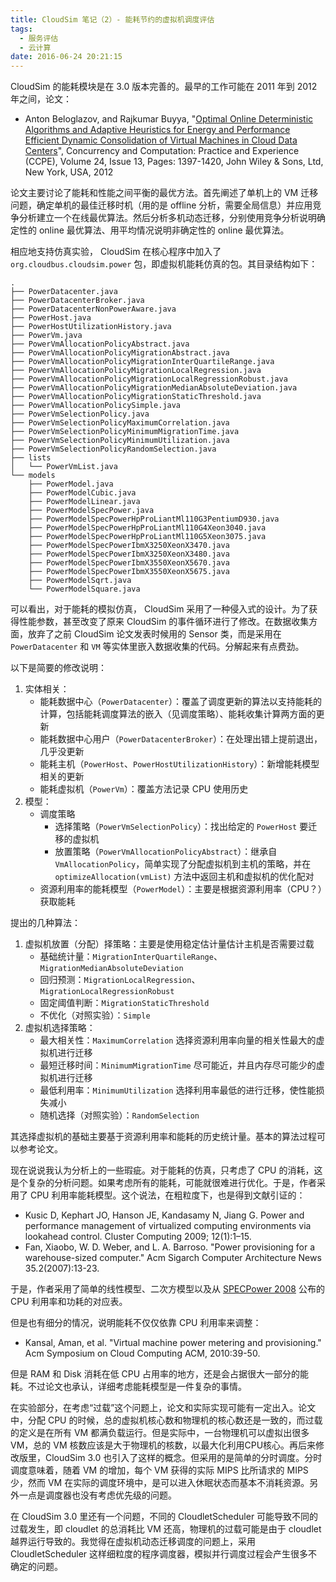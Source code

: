 ```yaml
---
title: CloudSim 笔记（2）- 能耗节约的虚拟机调度评估
tags:
  - 服务评估
  - 云计算
date: 2016-06-24 20:21:15
---
```



CloudSim 的能耗模块是在 3.0 版本完善的。最早的工作可能在 2011 年到 2012 年之间，论文：
 - Anton Beloglazov, and Rajkumar Buyya, "[Optimal Online Deterministic Algorithms and Adaptive Heuristics for Energy and Performance Efficient Dynamic Consolidation of Virtual Machines in Cloud Data Centers](http://dx.doi.org/10.1002/cpe.1867)", Concurrency and Computation: Practice and Experience (CCPE), Volume 24, Issue 13, Pages: 1397-1420, John Wiley & Sons, Ltd, New York, USA, 2012

<!-- more -->

论文主要讨论了能耗和性能之间平衡的最优方法。首先阐述了单机上的 VM 迁移问题，确定单机的最佳迁移时机（用的是 offline 分析，需要全局信息）并应用竞争分析建立一个在线最优算法。然后分析多机动态迁移，分别使用竞争分析说明确定性的 online 最优算法、用平均情况说明非确定性的 online 最优算法。


相应地支持仿真实验， CloudSim 在核心程序中加入了 `org.cloudbus.cloudsim.power` 包，即虚拟机能耗仿真的包。其目录结构如下：

```
.
├── PowerDatacenter.java
├── PowerDatacenterBroker.java
├── PowerDatacenterNonPowerAware.java
├── PowerHost.java
├── PowerHostUtilizationHistory.java
├── PowerVm.java
├── PowerVmAllocationPolicyAbstract.java
├── PowerVmAllocationPolicyMigrationAbstract.java
├── PowerVmAllocationPolicyMigrationInterQuartileRange.java
├── PowerVmAllocationPolicyMigrationLocalRegression.java
├── PowerVmAllocationPolicyMigrationLocalRegressionRobust.java
├── PowerVmAllocationPolicyMigrationMedianAbsoluteDeviation.java
├── PowerVmAllocationPolicyMigrationStaticThreshold.java
├── PowerVmAllocationPolicySimple.java
├── PowerVmSelectionPolicy.java
├── PowerVmSelectionPolicyMaximumCorrelation.java
├── PowerVmSelectionPolicyMinimumMigrationTime.java
├── PowerVmSelectionPolicyMinimumUtilization.java
├── PowerVmSelectionPolicyRandomSelection.java
├── lists
│   └── PowerVmList.java
└── models
    ├── PowerModel.java
    ├── PowerModelCubic.java
    ├── PowerModelLinear.java
    ├── PowerModelSpecPower.java
    ├── PowerModelSpecPowerHpProLiantMl110G3PentiumD930.java
    ├── PowerModelSpecPowerHpProLiantMl110G4Xeon3040.java
    ├── PowerModelSpecPowerHpProLiantMl110G5Xeon3075.java
    ├── PowerModelSpecPowerIbmX3250XeonX3470.java
    ├── PowerModelSpecPowerIbmX3250XeonX3480.java
    ├── PowerModelSpecPowerIbmX3550XeonX5670.java
    ├── PowerModelSpecPowerIbmX3550XeonX5675.java
    ├── PowerModelSqrt.java
    └── PowerModelSquare.java
```

可以看出，对于能耗的模拟仿真， CloudSim 采用了一种侵入式的设计。为了获得性能参数，甚至改变了原来 CloudSim 的事件循环进行了修改。在数据收集方面，放弃了之前 CloudSim 论文发表时候用的 Sensor 类，而是采用在 `PowerDatacenter` 和 `VM` 等实体里嵌入数据收集的代码。分解起来有点费劲。

以下是简要的修改说明：
1. 实体相关：
   * 能耗数据中心（`PowerDatacenter`）：覆盖了调度更新的算法以支持能耗的计算，包括能耗调度算法的嵌入（见调度策略）、能耗收集计算两方面的更新
   * 能耗数据中心用户（`PowerDatacenterBroker`）：在处理出错上提前退出，几乎没更新
   * 能耗主机（`PowerHost`、`PowerHostUtilizationHistory`）：新增能耗模型相关的更新
   * 能耗虚拟机（`PowerVm`）：覆盖方法记录 CPU 使用历史
2. 模型：
   * 调度策略
     * 选择策略（`PowerVmSelectionPolicy`）：找出给定的 `PowerHost` 要迁移的虚拟机
     * 放置策略（`PowerVmAllocationPolicyAbstract`）：继承自 `VmAllocationPolicy`，简单实现了分配虚拟机到主机的策略，并在 `optimizeAllocation(vmList)` 方法中返回主机和虚拟机的优化配对
   * 资源利用率的能耗模型（`PowerModel`）：主要是根据资源利用率（CPU？）获取能耗

提出的几种算法：
1. 虚拟机放置（分配）择策略：主要是使用稳定估计量估计主机是否需要过载
   * 基础统计量：`MigrationInterQuartileRange`、`MigrationMedianAbsoluteDeviation`
   * 回归预测：`MigrationLocalRegression`、`MigrationLocalRegressionRobust`
   * 固定阈值判断：`MigrationStaticThreshold`
   * 不优化（对照实验）：`Simple`
2. 虚拟机选择策略：
   * 最大相关性：`MaximumCorrelation` 选择资源利用率向量的相关性最大的虚拟机进行迁移
   * 最短迁移时间：`MinimumMigrationTime` 尽可能近，并且内存尽可能少的虚拟机进行迁移
   * 最低利用率：`MinimumUtilization` 选择利用率最低的进行迁移，使性能损失减小
   * 随机选择（对照实验）：`RandomSelection`

其选择虚拟机的基础主要基于资源利用率和能耗的历史统计量。基本的算法过程可以参考论文。

现在说说我认为分析上的一些瑕疵。对于能耗的仿真，只考虑了 CPU 的消耗，这是个复杂的分析问题。如果考虑所有的能耗，可能就很难进行优化。于是，作者采用了 CPU 利用率能耗模型。这个说法，在粗粒度下，也是得到文献引证的：

- Kusic D, Kephart JO, Hanson JE, Kandasamy N, Jiang G. Power and performance management of virtualized computing environments via lookahead control. Cluster Computing 2009; 12(1):1–15.
- Fan, Xiaobo, W. D. Weber, and L. A. Barroso. "Power provisioning for a warehouse-sized computer." Acm Sigarch Computer Architecture News 35.2(2007):13-23.

于是，作者采用了简单的线性模型、二次方模型以及从 [SPECPower 2008](http://www.spec.org/power_ssj2008/) 公布的 CPU 利用率和功耗的对应表。

但是也有细分的情况，说明能耗不仅仅依靠 CPU 利用率来调整：

- Kansal, Aman, et al. "Virtual machine power metering and provisioning." Acm Symposium on Cloud Computing ACM, 2010:39-50.

但是 RAM 和 Disk 消耗在低 CPU 占用率的地方，还是会占据很大一部分的能耗。不过论文也承认，详细考虑能耗模型是一件复杂的事情。

在实验部分，在考虑“过载”这个问题上，论文和实际实现可能有一定出入。论文中，分配 CPU 的时候，总的虚拟机核心数和物理机的核心数还是一致的，而过载的定义是在所有 VM 都满负载运行。但是实际中，一台物理机可以虚拟出很多 VM，总的 VM 核数应该是大于物理机的核数，以最大化利用CPU核心。再后来修改版里，CloudSim 3.0 也引入了这样的概念。但采用的是简单的分时调度。分时调度意味着，随着 VM 的增加，每个 VM 获得的实际 MIPS 比所请求的 MIPS 少，然而 VM 在实际的调度环境中，是可以进入休眠状态而基本不消耗资源。另外一点是调度器也没有考虑优先级的问题。

在 CloudSim 3.0 里还有一个问题，不同的 CloudletScheduler 可能导致不同的过载发生，即 cloudlet 的总消耗比 VM 还高，物理机的过载可能是由于 cloudlet 越界运行导致的。我觉得在虚拟机动态迁移调度的问题上，采用 CloudletScheduler 这样细粒度的程序调度器，模拟并行调度过程会产生很多不确定的问题。
